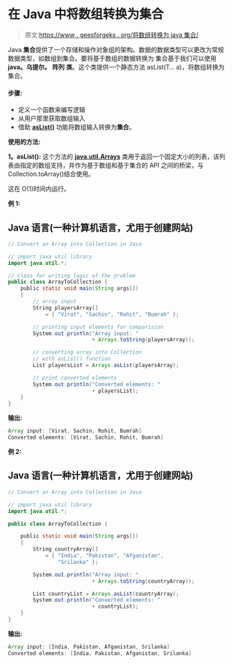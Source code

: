 # 在 Java 中将数组转换为集合

> 原文:[https://www . geesforgeks . org/将数组转换为 java 集合/](https://www.geeksforgeeks.org/convert-an-array-into-collection-in-java/)

Java **集合**提供了一个存储和操作对象组的架构。数据的数据类型可以更改为常规数据类型，如数组到集合。要将基于数组的数据转换为  集合基于我们可以使用 **java。乌提尔。** **阵列** **类**。这个类提供一个静态方法 asList(T… a)，将数组转换为  集合。

#### **步骤:**

*   定义一个函数来编写逻辑
*   从用户那里获取数组输入
*   借助 [**asList()**](https://www.geeksforgeeks.org/arrays-aslist-method-in-java-with-examples/) 功能将数组输入转换为**集合**。

**使用的方法:**

**1。asList():** 这个方法的 [**java.util.Arrays**](https://www.geeksforgeeks.org/array-class-in-java/) 类用于返回一个固定大小的列表，该列表由指定的数组支持，并作为基于数组和基于集合的 API 之间的桥梁，与 Collection.toArray()结合使用。

这在 O(1)时间内运行。

**例 1:**

## Java 语言(一种计算机语言，尤用于创建网站)

```java
// Convert an Array into Collection in Java

// import java util library
import java.util.*;

// class for writing logic of the problem
public class ArrayToCollection {
    public static void main(String args[])
    {
        // array input
        String playersArray[]
            = { "Virat", "Sachin", "Rohit", "Bumrah" };

        // printing input elements for comparision
        System.out.println("Array input: "
                           + Arrays.toString(playersArray));

        // converting array into Collection
        // with asList() function
        List playersList = Arrays.asList(playersArray);

        // print converted elements
        System.out.println("Converted elements: "
                           + playersList);
    }
}
```

**输出:**

```java
Array input: [Virat, Sachin, Rohit, Bumrah]
Converted elements: [Virat, Sachin, Rohit, Bumrah]

```

**例 2:**

## Java 语言(一种计算机语言，尤用于创建网站)

```java
// Convert an Array into Collection in Java

// import java util library
import java.util.*;

public class ArrayToCollection {

    public static void main(String args[])
    {
        String countryArray[]
            = { "India", "Pakistan", "Afganistan",
                "Srilanka" };

        System.out.println("Array input: "
                           + Arrays.toString(countryArray));

        List countryList = Arrays.asList(countryArray);
        System.out.println("Converted elements: "
                           + countryList);
    }
}
```

**输出:**

```java
Array input: [India, Pakistan, Afganistan, Srilanka]
Converted elements: [India, Pakistan, Afganistan, Srilanka]

```